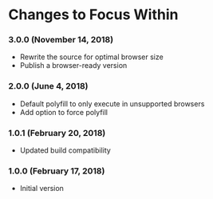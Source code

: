 # Changes to Focus Within

### 3.0.0 (November 14, 2018)

- Rewrite the source for optimal browser size
- Publish a browser-ready version

### 2.0.0 (June 4, 2018)

- Default polyfill to only execute in unsupported browsers
- Add option to force polyfill

### 1.0.1 (February 20, 2018)

- Updated build compatibility

### 1.0.0 (February 17, 2018)

- Initial version
